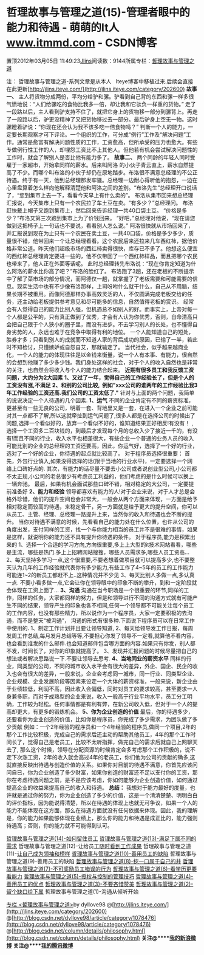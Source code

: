 
# 哲理故事与管理之道(15)-管理者眼中的能力和待遇 - 萌萌的It人 www.itmmd.com - CSDN博客


置顶2012年03月05日 11:49:23[Jlins](https://me.csdn.net/dyllove98)阅读数：9144所属专栏：[哲理故事与管理之道](https://blog.csdn.net/column/details/philosophy.html)


注： 哲理故事与管理之道-系列文章是从本人   Iteye博客中移植过来.后续会直接在此更新[http://jlins.iteye.com/](http://jlins.iteye.com/category/202600)
**故事一、**
主人将货物分成两份，平均分给驴和骡。驴看到自己背的东西和骡一样多很气愤地说：“人们给骡吃的食物比我多一倍，却让我和它驮负一样重的货物。”
走了一段路以后，主人看到驴支持不住了，就把它身上的货物移一部分到骡背上。再走了一段路以后，驴更没精神了又把货物移过去一部分。最后驴身上空无一物。这时骡瞪着驴说：“你现在还会认为我不该多吃一倍食物吗？”
判断一个人的能力，一定要长期观察才可下评论。一个组织的工作，可分成“例行”工作及“解决问题”工作。通常是愈富有解决问题性质的工作，工资愈高，但所承受的压力也愈大。有些专做例行性工作的人，却埋怨工资比不上其他人。但他若有机会尝试解决问题性的工作时，就会了解别人是否比他有能力多了。
**故事二、**
两个同龄的年轻人同时受雇于一家超市，开始拿同样的薪水。后来叫阿洛 的小伙子青云直上，薪水自然提高了不少。而哪个叫布洛的小伙子却仍在原地踏步。布洛很不满意总经理的不公正待遇。终于有一天，他到总经理那发牢骚。总经理一边耐心得听他的抱怨，一边在心里盘算着怎么样向他解释清楚他和阿洛之间的差别。“布洛先生”总经理开口说话了，“您到集市上去一下，看看今天早上有什么卖的”。
布洛从集市回来想总经理汇报说，今天集市上只有一个农民拉了车土豆在卖。“有多少？”总经理问。
布洛赶快戴上帽子又跑到集市上，然后回来告诉经理一共40口袋土豆。
“价格是多少？”布洛又第三次跑到集市上为了价钱回来。
“好吧，”总经理对他说，“现在请您做到这把椅子上一句话也不要说，看看别人怎么说。”
阿洛很快就从市场回来了，并汇报说到现在为止只有一个农民在卖土豆，一共40口袋，价格是多少多少，质量很不错，他带回来一个让总经理看看。这个农民后来还拉来几车西红柿，据他价格非常公道。昨天他们超级市场的西红柿卖得很快，库存已不多了。他想这么便宜的西红柿总经理肯定要进一些的，他不仅带回了一个西红柿样品，而且把哪个农民也带来了，他人正在外面等话呢。
此时总经理转先布洛说：“现在你肯定知道为什么阿洛的薪水比你高了吧？”布洛的脸红了。
布洛跑了3趟，还在老板的不断提示中了解了菜市场的部分情况，而阿德仅一趟，就掌握了了老板需要和可能需要的信息。现实生活中也有不少像布洛那样，上司吩咐什么就干什么，自己从不用脑，结果长期不被重用。而像阿德那样办事高效灵活的人，不仅圆满完成老板交给的任务，还主动给老板提供参考意见和尽可能多的信息，自然值得老板的赏识。
经常会有人觉得自己的能力比别人强，但机遇总不如别人的好。而事实上，上帝对每一个人都是公平的，只有真正做到了优秀，才会有人认为你优秀，否则，自命清高只会把自己限于个人狭小的圈子里，而没有进步。不去学习别人的长处，也不懂得自身劣势的人，永远也难于在竞争中取得有利的地位。
一个人能知道自己的短处，胜券才多；只看到别人的成就而不知道人家的背后成功的原因，已输了一半，若此时不知检讨，只懂嫉妒或自怨自艾，那就输定了。
当代社会，似乎越来越商业化，一个人的能力的体现往往是以金钱来衡量，说一个人有本事、有能力，很自然的会想到他赚了多少多少钱。我们身处这样的社会，对于个人的收入自然也是非常的关注，也自然会将收入与个人的能力结合起来。
**近期有很多员工和我反馈工资问题，大约分为2大因素**
**1、又过了一年，觉得自己的工作经验长了，但是个人的工资没有涨,不满足**
**2、和别的公司比较,  例如"xxx公司的谁两年的工作经验比我3年工作经验的工资还高.我们公司的工资太低了."**
针对与上面的两个问题，我简单的说说决定一个人待遇的几个因素.
**1、运气**
不同的企业肯定有不同的薪资标准，更甚至有一些无良的公司，明着一套、背地里又是一套，在进入一个企业之前可能对其一点都不了解,所以这就牵扯到运气问题了,很多人都是在选择公司的时候出了问题,选择一个看似好的，放弃一个看似不好的，谁知道结果正好相反!有没有！ ,选择一个工资多二百块钱的，到最后才发现每个月的总收入少了接近一千的，有没有!而且不同的行业，收入水平也相差很大，有些企业一个普通的业务人员的收入可能比别的企业的总经理的工资还要高，因此，你运气好，选择了一个好的行业，选对了一个好的企业，你待遇的起点就比较高了。
对于程序员选择很重要：
首先，外包行业慎入,如果没得选择的话(限于当地的行业水平)，一定要选择一个网络上口碑好点的.
其次，有能力的话尽量不要去小公司或者说创业型公司,小公司都不太正规,小公司的老总很少有考虑员工利益的，他们考虑的是什么时候可以换上一辆奔驰。
最后，如果有机会面试那些口碑不错，相对稳定的大公司，一定要提前准备好
**2、能力和经验**
领导都喜欢有能力的人!对于企业来说，对于人才总是会格外珍惜，他们的提升空间也会非常大，一般会从两个方面来体现，一方面是给予相对稳定而较高的待遇，来稳定骨干，另一方面就是给予更大的提升空间，你可以从员工、主管、经理、总经理一路提升上来，当然你的收入和待遇也会不断的提升。
当你对待遇不满意的时候，先看看自己的能力处在什么位置，也许从公司的角度出发，支付同样的工资，找一个与你能力相当的员工并不是很难的事情，如果是这样，就说明你的能力还不具有提升你待遇的条件。
对于程序员,能力是积累出来的
1、选择一个合适的学习方向,方向很重要,多上上大型的it技术网站看看，哪些是主流，哪些是热门.多上上招聘网站搜搜，哪些人员需求多,哪些人员工资高...
2、每天坚持多学习一点,这个很重要,不要老想着做项目就可以提高多少,也不要整天认为几年的工作经验就代表你有多少能力,有些工作了4~5年的员工的工作能力可能连1~2的新员工都赶不上..这种情况并不少见
3、每天比别人多做一点,多认真一点. 不要小看多做一点,它会让你在领导眼中的印象不断的攀升，到和一定阶段就会体现在工资上面了...
**3、沟通**
沟通在当今职场是一个很重要的环节,同样的工作，同样的任务，大家都同样的努力，但是和领导进行不同的沟通方式就有可能产生不同的结果，领导产生的印象也各不相同,任何一个领导都不可能关注每个员工的工作内容，也没有那些精力，所以说作为一个程序员，大家一定要积极的去沟通，而不是整天“被沟通”，
沟通的形式有很多种.下面说下程序员可以在日常工作中使用的.
1、制定工作计划并且要让领导知道,
2、每天给领导发工作日报，每周发周工作总结,每月发月总结等等,不要担心你发了领导不一定看,就算他不看内容，也会看到谁发的什么邮件.也会知道邮件包含哪方面的内容.如果只有你发，别人都不发，时间长了，对你的印象就提高了。
3、发现并汇报问题的时候尽量把自己的想法或者解决思路说一下.不要让领导去思考.
**4、当地同业的薪资水平**
同样的行业，同类型的公司，不同的城市收入水平会有很大的差异，外企、国企、民企的收入也会有很大的差异，一般来说，企业会考虑同一城市，同一行业、同类型企业、企业规模、企业发展阶段等因素来设定一个大体的薪资标准，一般来说，新企业由于业绩较低，利润不高，因此收入会偏低，同时对员工的要求较高，甚至要求一人身兼多职，而对于成熟型的企业来说，收入一般高于行业平均水平，员工分工明确，工作较为轻松。任何事情都是有利有弊，在新公司收入低，但对于一个人的提高却更大，有更多的锻炼机会。
**5、你为企业创造的价值**
最后，你的待遇多少，还要看你为企业创造的价值，比如你是程序员，你完成了多少需求，为团队做了多少贡献
例如：一个2年经验的程序员和一个4年经验的程序员,做同一个项目,2年的那个工作比较积极，完成自己的需求后还主动的帮助其他员工，4年的那个工作时间长了，觉得自己是老员工，比较不太听指挥，做完自己的需求后就自己上网聊天去了, 那么这个时候，领导在分配资源的时候肯定会多考虑那个工作积极的，说不定下次涨工资，2年的收入就会高过4年的老员工，你们他为公司的贡献的确多,这就直接反映出待遇与创造价值的关系。如果你对目前的待遇不满意，你首先应该问问自已，你为企业创造了多少财富，如果你创造的财富还不足以支付你的工资，那你在考虑待遇问题之前，是不是应该考虑，你如何能够为企业创造价值，如何通过提高企业的收益来提高自己的收入和待遇。
**总结：**
我想对于能力最好的度量，也许就是通过你的努力，你为企业创造了多少的价值，这是一个清清楚楚、明明白白的评价指标，因为能说得清楚，所以在待遇的体现上也就无可争议，如果一个人的能力不能体现在这方面，那么在待遇方面就没有任何依据来体现。因此，我的理解是，你的能力如果能够体现在业绩上，那么你的能力和待遇是成正比的，能力强则待遇高；否则，你的能力就不可能得到认可。

[哲理故事与管理之道(14)-如何留住员工](http://blog.csdn.net/dyllove98/article/details/7305178)
[哲理故事与管理之道(13)-](http://blog.csdn.net/dyllove98/article/details/7297849)[满足下属不同的需求](http://blog.csdn.net/dyllove98/article/details/7297849)
哲理故事与管理之道(12)-让给员工[随时看到工作成果](http://blog.csdn.net/dyllove98/article/details/7290656)
哲理故事与管理之道(11)-[让自己成为领袖和榜样](http://blog.csdn.net/dyllove98/article/details/7286616)
[哲理故事与管理之道(10)-善用员工的缺陷](http://blog.csdn.net/dyllove98/article/details/7281921)
哲理故事与管理之道(9)-善用员工的缺陷
[哲理故事与管理之道(8)-挖一口属于自己的井](http://blog.csdn.net/dyllove98/article/details/7275320)
[哲理故事与管理之道(7)-不可奖励员工错误的行为](http://blog.csdn.net/dyllove98/article/details/7266950)
[哲理故事与管理之道(6)-看学历更要看能力](http://blog.csdn.net/dyllove98/article/details/7266936)
[哲理故事与管理之道(5)-授权与控制的管理技巧](http://blog.csdn.net/dyllove98/article/details/7261882)
[哲理故事与管理之道(4)-善用员工的优点](http://blog.csdn.net/dyllove98/article/details/7261871)
[哲理故事与管理之道(3)-不要吝惜赞美](http://blog.csdn.net/dyllove98/article/details/7261853)
[哲理故事与管理之道(2)-留个缺口给下属](http://blog.csdn.net/dyllove98/article/details/7261814)
哲理故事与管理之道(1)-沟通从倾听开始


[专栏 ](http://blog.csdn.net/column/details/philosophy.html)[<哲理故事与管理之道>](http://blog.csdn.net/column/details/philosophy.html)by dyllove98
@[http://jlins.iteye.com/](http://jlins.iteye.com/category/202600)
@[http://blog.csdn.net/dyllove98/article/category/1078476](http://blog.csdn.net/dyllove98/article/category/1078476)
@[http://blog.csdn.net/column/details/philosophy.html](http://blog.csdn.net/column/details/philosophy.html)
**关注@****[我的新浪微博](http://weibo.com/dyllove98)**
**关注@****[我的腾讯微博](http://t.qq.com/dyllove98)**

<script type="text/javascript" src="http://pagead2.googlesyndication.com/pagead/show_ads.js"></script>

